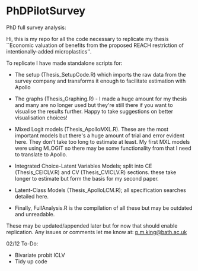 # PhDPilotSurvey
PhD full survey analysis:


Hi, this is my repo for all the code necessary to replicate my thesis ``Economic valuation of benefits from the proposed REACH restriction of intentionally-added microplastics''. 

To replicate I have made standalone scripts for:
- The setup (Thesis_SetupCode.R) which imports the raw data from the survey company and transforms it enough to facilitate estimation with Apollo

- The graphs (Thesis_Graphing.R) - I made a huge amount for my thesis and many are no longer used but they're still there if you want to visualise the results further. Happy to take suggestions on better visualisation choices!

- Mixed Logit models (Thesis_ApolloMXL.R). These are the most important models but there's a huge amount of trial and error evident here. They don't take too long to estimate at least. My first MXL models were using MLOGIT so there may be some functionality from that I need to translate to Apollo.

- Integrated Choice-Latent Variables Models; split into CE (Thesis_CEICLV.R) and CV (Thesis_CVICLV.R) sections. these take longer to estimate but form the basis for my second paper.

- Latent-Class Models (Thesis_ApolloLCM.R); all specification searches detailed here.

- Finally, FullAnalysis.R is the compilation of all these but may be outdated and unreadable. 

These may be updated/appended later but for now that should enable replication. Any issues or comments let me know at: p.m.king@bath.ac.uk


02/12 To-Do:
- Bivariate probit ICLV
- Tidy up code